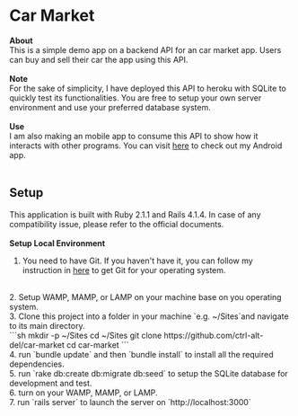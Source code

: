 # Car Market
**About**
<br>
This is a simple demo app on a backend API for an car market app.  Users can buy and sell their car the app using this API.
<br><br>
**Note**
<br>
For the sake of simplicity, I have deployed this API to heroku with SQLite to quickly test its functionalities.  You are free to setup your own server environment and use your preferred database system.
<br><br>
**Use**
<br>
I am also making an mobile app to consume this API to show how it interacts with other programs.  You can visit [here](http://github.com/ctrl-alt-del/car-market-android) to check out my Android app.
<br><br>
## Setup
This application is built with Ruby 2.1.1 and Rails 4.1.4.  In case of any compatibility issue, please refer to the official documents.
<br><br>
**Setup Local Environment**
<br>
1. You need to have Git. If you haven't have it, you can follow my instruction in [here](http://github.com/ctrl-alt-del/devenv#git) to get Git for your operating system.
<br>
2. Setup WAMP, MAMP, or LAMP on your machine base on you operating system.
<br>
3. Clone this project into a folder in your machine `e.g. ~/Sites`and navigate to its main directory.
<br>
```sh
mkdir -p ~/Sites
cd ~/Sites
git clone https://github.com/ctrl-alt-del/car-market
cd car-market
```
<br>
4. run `bundle update` and then `bundle install` to install all the required dependencies.
<br>
5. run `rake db:create db:migrate db:seed` to setup the SQLite database for development and test.
<br>
6. turn on your WAMP, MAMP, or LAMP.
<br>
7. run `rails server` to launch the server on `http://localhost:3000`
